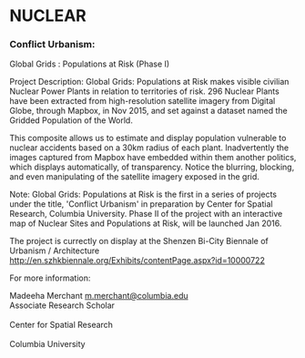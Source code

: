 # NUCLEAR
<h3>Conflict Urbanism:</h3>
Global Grids : Populations at Risk (Phase I)

Project Description:
Global Grids: Populations at Risk makes visible civilian Nuclear Power Plants in relation to territories of risk. 296 Nuclear Plants have been extracted from high-resolution satellite imagery from Digital Globe, through Mapbox, in Nov 2015, and set against a dataset named the Gridded Population of the World.

This composite allows us to estimate and display population vulnerable to nuclear accidents based on a 30km radius of each plant. Inadvertently the images captured from Mapbox have embedded within them another politics, which displays automatically, of transparency. Notice the blurring, blocking, and even manipulating of the satellite imagery exposed in the grid.

Note:
Global Grids: Populations at Risk is the first in a series of projects under the title, 'Conflict Urbanism' in preparation by Center for Spatial Research, Columbia University. Phase II of the project with an interactive map of Nuclear Sites and Populations at Risk, will be launched Jan 2016.

The project is currectly on display at the Shenzen Bi-City Biennale of Urbanism / Architecture
http://en.szhkbiennale.org/Exhibits/contentPage.aspx?id=10000722

For more information:

Madeeha Merchant
<n>m.merchant@columbia.edu</n> 
<br>Associate Research Scholar </br>
<br>Center for Spatial Research </br>
<br>Columbia University</br>
